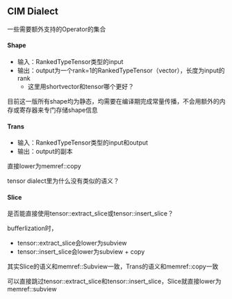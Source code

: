 ## CIM Dialect

一些需要额外支持的Operator的集合

#### Shape

- 输入：RankedTypeTensor类型的input
- 输出：output为一个rank=1的RankedTypeTensor（vector），长度为input的rank
    - 这里用shortvector和tensor哪个更好？

目前这一版所有shape均为静态，均需要在编译期完成常量传播，不会用额外的内存或寄存器来专门存储shape信息

#### Trans

- 输入：RankedTypeTensor类型的input和output
- 输出：output的副本

直接lower为memref::copy

tensor dialect里为什么没有类似的语义？

#### Slice

是否能直接使用tensor::extract_slice或tensor::insert_slice？

bufferlization时，
- tensor::extract_slice会lower为subview
- tensor::insert_slice会lower为subview + copy

其实Slice的语义和memref::Subview一致，Trans的语义和memref::copy一致

可以直接跳过tensor::extract_slice和tensor::insert_slice，Slice就直接lower为memref::subview
